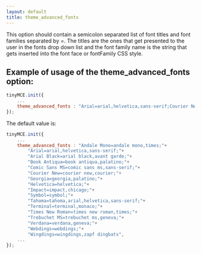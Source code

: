 ```yaml
---
layout: default
title: theme_advanced_fonts
---
```


This option should contain a semicolon separated list of font titles and font families separated by =. The titles are the ones that get presented to the user in the fonts drop down list and the font family name is the string that gets inserted into the font face or fontFamily CSS style.

## Example of usage of the theme_advanced_fonts option:

```js
tinyMCE.init({
	...
	theme_advanced_fonts : "Arial=arial,helvetica,sans-serif;Courier New=courier new,courier,monospace;AkrutiKndPadmini=Akpdmi-n"
});
```

The default value is:

```js
tinyMCE.init({
	...
	theme_advanced_fonts : "Andale Mono=andale mono,times;"+
		"Arial=arial,helvetica,sans-serif;"+
		"Arial Black=arial black,avant garde;"+
		"Book Antiqua=book antiqua,palatino;"+
		"Comic Sans MS=comic sans ms,sans-serif;"+
		"Courier New=courier new,courier;"+
		"Georgia=georgia,palatino;"+
		"Helvetica=helvetica;"+
		"Impact=impact,chicago;"+
		"Symbol=symbol;"+
		"Tahoma=tahoma,arial,helvetica,sans-serif;"+
		"Terminal=terminal,monaco;"+
		"Times New Roman=times new roman,times;"+
		"Trebuchet MS=trebuchet ms,geneva;"+
		"Verdana=verdana,geneva;"+
		"Webdings=webdings;"+
		"Wingdings=wingdings,zapf dingbats",
	...
});
```
